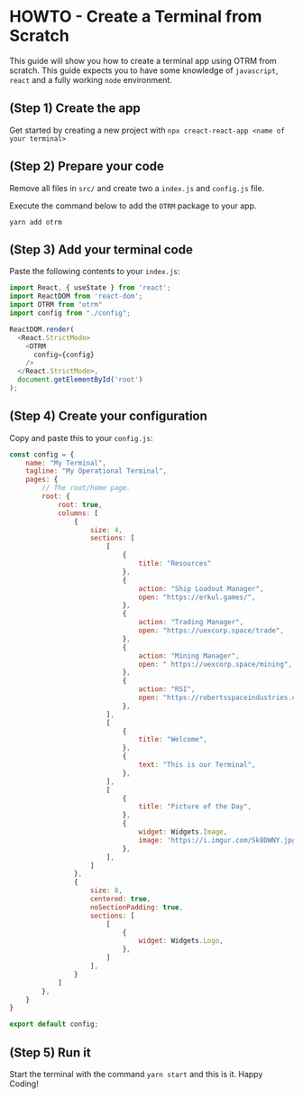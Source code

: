 
# HOWTO - Create a Terminal from Scratch

This guide will show you how to create a terminal app using OTRM from scratch. This guide expects you to have some knowledge of `javascript`, `react` and a fully working `node` environment.

## (Step 1) Create the app

Get started by creating a new project with `npx creact-react-app <name of your terminal>`

## (Step 2) Prepare your code

Remove all files in `src/` and create two a `index.js` and `config.js` file. 

Execute the command below to add the `OTRM` package to your app.

```
yarn add otrm 
```

## (Step 3) Add your terminal code

Paste the following contents to your `index.js`:

```js
import React, { useState } from 'react';
import ReactDOM from 'react-dom';
import OTRM from "otrm"
import config from "./config";

ReactDOM.render(
  <React.StrictMode>
    <OTRM
      config={config}
    />
  </React.StrictMode>,
  document.getElementById('root')
);
```

## (Step 4) Create your configuration

Copy and paste this to your `config.js`:

```js
const config = {
    name: "My Terminal",
    tagline: "My Operational Terminal",
    pages: {
        // The root/home page.
        root: {
            root: true,
            columns: [
                {
                    size: 4,
                    sections: [
                        [
                            {
                                title: "Resources"
                            },
                            {
                                action: "Ship Loadout Manager",
                                open: "https://erkul.games/",
                            },
                            {
                                action: "Trading Manager",
                                open: "https://uexcorp.space/trade",
                            },
                            {
                                action: "Mining Manager",
                                open: " https://uexcorp.space/mining",
                            },
                            {
                                action: "RSI",
                                open: "https://robertsspaceindustries.com/enlist?referral=STAR-ZNGN-MG6X",
                            },
                        ],
                        [
                            {
                                title: "Welcome",
                            },
                            {
                                text: "This is our Terminal",
                            },
                        ],
                        [
                            {
                                title: "Picture of the Day",
                            },
                            {
                                widget: Widgets.Image,
                                image: 'https://i.imgur.com/Sk8DWNY.jpg',
                            },
                        ],
                    ]
                },
                {
                    size: 8,
                    centered: true,
                    noSectionPadding: true,
                    sections: [
                        [
                            {
                                widget: Widgets.Logo,
                            },
                        ]
                    ],
                }
            ]
        },
    }
}

export default config;
```

## (Step 5) Run it

Start the terminal with the command `yarn start` and this is it. Happy Coding!